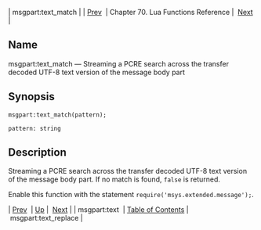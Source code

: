 | msgpart:text_match |
| [Prev](lua.ref.msgpart_text)  | Chapter 70. Lua Functions Reference |  [Next](lua.ref.msgpart_text_replace) |

<a name="lua.ref.msgpart_text_match"></a>
## Name

msgpart:text_match — Streaming a PCRE search across the transfer decoded UTF-8 text version of the message body part

<a name="idp17200688"></a>
## Synopsis

`msgpart:text_match(pattern);`

`pattern: string`<a name="idp17203616"></a>
## Description

Streaming a PCRE search across the transfer decoded UTF-8 text version of the message body part. If no match is found, `false` is returned.

Enable this function with the statement `require('msys.extended.message');`.

| [Prev](lua.ref.msgpart_text)  | [Up](lua.function.details) |  [Next](lua.ref.msgpart_text_replace) |
| msgpart:text  | [Table of Contents](index) |  msgpart:text_replace |

